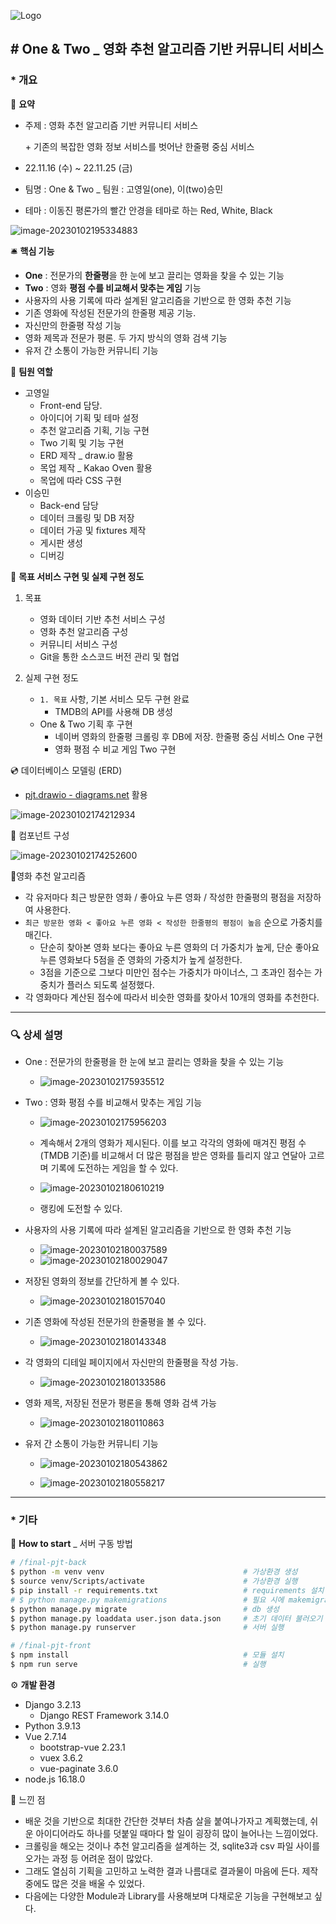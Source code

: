![Logo](README.assets/Logo.png)



## \# One & Two _ 영화 추천 알고리즘 기반 커뮤니티 서비스

### \* 개요

:memo: **요약**

- 주제 : 영화 추천 알고리즘 기반 커뮤니티 서비스

  \+ 기존의 복잡한 영화 정보 서비스를 벗어난 한줄평 중심 서비스

- 22.11.16 (수) ~ 22.11.25 (금)

- 팀명 : One & Two _ 팀원 : 고영일(one), 이(two)승민

- 테마 : 이동진 평론가의 빨간 안경을 테마로 하는 Red, White, Black

![image-20230102195334883](README.assets/image-20230102195334883.png)



🛎️ **핵심 기능**

- **One** : 전문가의 **한줄평**을 한 눈에 보고 끌리는 영화을 찾을 수 있는 기능
- **Two** : 영화 **평점 수를 비교해서 맞추는 게임** 기능
- 사용자의 사용 기록에 따라 설계된 알고리즘을 기반으로 한 영화 추천 기능
- 기존 영화에 작성된 전문가의 한줄평 제공 기능.
- 자신만의 한줄평 작성 기능
- 영화 제목과 전문가 평론. 두 가지 방식의 영화 검색 기능
- 유저 간 소통이 가능한 커뮤니티 기능



:man: **팀원 역할**

- 고영일
  - Front-end 담당.
  - 아이디어 기획 및 테마 설정
  - 추천 알고리즘 기획, 기능 구현
  - Two 기획 및 기능 구현
  - ERD 제작 _ draw.io 활용
  - 목업 제작 _ Kakao Oven 활용
  - 목업에 따라 CSS 구현
- 이승민
  - Back-end 담당
  - 데이터 크롤링 및 DB 저장
  - 데이터 가공 및 fixtures 제작
  - 게시판 생성
  - 디버깅



:dart: **목표 서비스 구현 및 실제 구현 정도**

1. 목표
   - 영화 데이터 기반 추천 서비스 구성
   - 영화 추천 알고리즘 구성
   - 커뮤니티 서비스 구성
   - Git을 통한 소스코드 버전 관리 및 협업



2. 실제 구현 정도
   - `1. 목표` 사항, 기본 서비스 모두 구현 완료
     - TMDB의 API를 사용해 DB 생성
   - One & Two 기획 후 구현
     - 네이버 영화의 한줄평 크롤링 후 DB에 저장. 한줄평 중심 서비스 One 구현
     - 영화 평점 수 비교 게임 Two 구현



:cd: 데이터베이스 모델링 (ERD)

- [pjt.drawio - diagrams.net](https://app.diagrams.net/) 활용

![image-20230102174212934](README.assets/image-20230102174212934.png)



:dvd: 컴포넌트 구성

![image-20230102174252600](README.assets/image-20230102174252600.png)



🤖영화 추천 알고리즘

- 각 유저마다 최근 방문한 영화 / 좋아요 누른 영화 / 작성한 한줄평의 평점을 저장하여 사용한다.
- `최근 방문한 영화 < 좋아요 누른 영화 < 작성한 한줄평의 평점이 높음` 순으로 가중치를 매긴다.
  - 단순히 찾아본 영화 보다는 좋아요 누른 영화의 더 가중치가 높게, 단순 좋아요 누른 영화보다 5점을 준 영화의 가중치가 높게 설정한다.
  - 3점을 기준으로 그보다 미만인 점수는 가중치가 마이너스, 그 초과인 점수는 가중치가 플러스 되도록 설정했다.
- 각 영화마다 계산된 점수에 따라서 비슷한 영화를 찾아서 10개의 영화를 추천한다.



---



### :mag: **상세 설명**

- One : 전문가의 한줄평을 한 눈에 보고 끌리는 영화을 찾을 수 있는 기능
  - ![image-20230102175935512](README.assets/image-20230102175935512.png)



- Two : 영화 평점 수를 비교해서 맞추는 게임 기능

  - ![image-20230102175956203](README.assets/image-20230102175956203.png)
  - 계속해서 2개의 영화가 제시된다. 이를 보고 각각의 영화에 매겨진 평점 수(TMDB 기준)를 비교해서 더 많은 평점을 받은 영화를 틀리지 않고 연달아 고르며 기록에 도전하는 게임을 할 수 있다.

  - ![image-20230102180610219](README.assets/image-20230102180610219.png)
  - 랭킹에 도전할 수 있다.



- 사용자의 사용 기록에 따라 설계된 알고리즘을 기반으로 한 영화 추천 기능
  - ![image-20230102180037589](README.assets/image-20230102180037589.png)
  - ![image-20230102180029047](README.assets/image-20230102180029047.png)



- 저장된 영화의 정보를 간단하게 볼 수 있다.
  - ![image-20230102180157040](README.assets/image-20230102180157040.png)



- 기존 영화에 작성된 전문가의 한줄평을 볼 수 있다.
  - ![image-20230102180143348](README.assets/image-20230102180143348.png)



- 각 영화의 디테일 페이지에서 자신만의 한줄평을 작성 가능.
  - ![image-20230102180133586](README.assets/image-20230102180133586.png)



- 영화 제목, 저장된 전문가 평론을 통해 영화 검색 가능

  - ![image-20230102180110863](README.assets/image-20230102180110863.png)

- 유저 간 소통이 가능한 커뮤니티 기능

  - ![image-20230102180543862](README.assets/image-20230102180543862.png)

  - ![image-20230102180558217](README.assets/image-20230102180558217.png)



---



### \* 기타

📕 **How to start** _ 서버 구동 방법

```bash
# /final-pjt-back
$ python -m venv venv								# 가상환경 생성
$ source venv/Scripts/activate						# 가상환경 실행
$ pip install -r requirements.txt 					# requirements 설치
# $ python manage.py makemigrations					# 필요 시에 makemigrations
$ python manage.py migrate							# db 생성
$ python manage.py loaddata user.json data.json 	# 초기 데이터 불러오기
$ python manage.py runserver						# 서버 실행

# /final-pjt-front
$ npm install										# 모듈 설치
$ npm run serve										# 실행
```



:gear: **개발 환경**

- Django 3.2.13
  - Django REST Framework 3.14.0
- Python 3.9.13
- Vue 2.7.14
  - bootstrap-vue 2.23.1
  - vuex 3.6.2
  - vue-paginate 3.6.0
- node.js 16.18.0



:two_men_holding_hands: 느낀 점

- 배운 것을 기반으로 최대한 간단한 것부터 차츰 살을 붙여나가자고 계획했는데, 쉬운 아이디어라도 하나를 덧붙일 때마다 할 일이 굉장히 많이 늘어나는 느낌이었다.
- 크롤링을 해오는 것이나 추천 알고리즘을 설계하는 것, sqlite3과 csv 파일 사이를 오가는 과정 등 어려운 점이 많았다.
- 그래도 열심히 기획을 고민하고 노력한 결과 나름대로 결과물이 마음에 든다. 제작 중에도 많은 것을 배울 수 있었다.
- 다음에는 다양한 Module과 Library를 사용해보며 다채로운 기능을 구현해보고 싶다.
